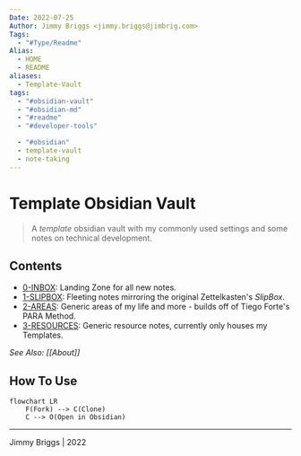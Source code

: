 ```yaml
---
Date: 2022-07-25
Author: Jimmy Briggs <jimmy.briggs@jimbrig.com>
Tags:
  - "#Type/Readme"
Alias:
  - HOME
  - README
aliases:
  - Template-Vault
tags:
  - "#obsidian-vault"
  - "#obsidian-md"
  - "#readme"
  - "#developer-tools"

  - "#obsidian"
  - template-vault
  - note-taking
---
```


# Template Obsidian Vault

> A *template* obsidian vault with my commonly used settings and some notes on technical development.

## Contents

- [0-INBOX](0-INBOX/_README): Landing Zone for all new notes.
- [1-SLIPBOX](1-SLIPBOX/_README): Fleeting notes mirroring the original Zettelkasten's *SlipBox*.
- [2-AREAS](2-AREAS/_README): Generic areas of my life and more - builds off of Tiego Forte's PARA Method.
- [3-RESOURCES](3-RESOURCES/_README): Generic resource notes, currently only houses my Templates.

*See Also: [[About]]*

## How To Use

```mermaid
flowchart LR
	F(Fork) --> C(Clone)
	C --> O(Open in Obsidian)
```

***

Jimmy Briggs | 2022
